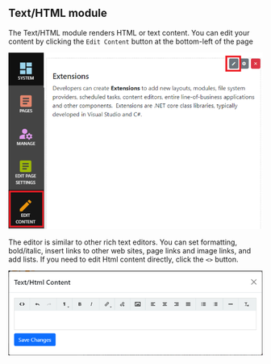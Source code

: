 ## Text/HTML module
The Text/HTML module renders HTML or text content.  You can edit your content by clicking the `Edit Content` button at the bottom-left of the page

![Text/Html](TextHtml.png)

The editor is similar to other rich text editors.  You can set formatting, bold/italic, insert links to other web sites, page links and image 
links, and add lists.  If you need to edit Html content directly, click the `<>` button.

![Text/Html Editor](TextHtml-editor.png)

